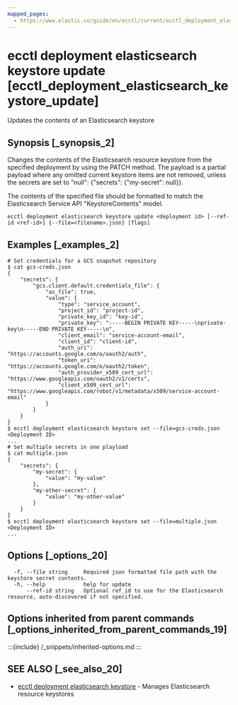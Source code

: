 ```yaml
---
mapped_pages:
  - https://www.elastic.co/guide/en/ecctl/current/ecctl_deployment_elasticsearch_keystore_update.html
---
```


# ecctl deployment elasticsearch keystore update [ecctl_deployment_elasticsearch_keystore_update]

Updates the contents of an Elasticsearch keystore


## Synopsis [_synopsis_2]

Changes the contents of the Elasticsearch resource keystore from the specified deployment by using the PATCH method. The payload is a partial payload where any omitted current keystore items are not removed, unless the secrets are set to "null": {"secrets": {"my-secret": null}}.

The contents of the specified file should be formatted to match the Elasticsearch Service API "KeystoreContents" model.

```
ecctl deployment elasticsearch keystore update <deployment id> [--ref-id <ref-id>] {--file=<filename>.json} [flags]
```


## Examples [_examples_2]

```
# Set credentials for a GCS snapshot repository
$ cat gcs-creds.json
{
    "secrets": {
        "gcs.client.default.credentials_file": {
            "as_file": true,
            "value": {
                "type": "service_account",
                "project_id": "project-id",
                "private_key_id": "key-id",
                "private_key": "-----BEGIN PRIVATE KEY-----\nprivate-key\n-----END PRIVATE KEY-----\n",
                "client_email": "service-account-email",
                "client_id": "client-id",
                "auth_uri": "https://accounts.google.com/o/oauth2/auth",
                "token_uri": "https://accounts.google.com/o/oauth2/token",
                "auth_provider_x509_cert_url": "https://www.googleapis.com/oauth2/v1/certs",
                "client_x509_cert_url": "https://www.googleapis.com/robot/v1/metadata/x509/service-account-email"
            }
        }
    }
}
$ ecctl deployment elasticsearch keystore set --file=gcs-creds.json <Deployment ID>
...
# Set multiple secrets in one playload
$ cat multiple.json
{
    "secrets": {
        "my-secret": {
            "value": "my-value"
        },
        "my-other-secret": {
            "value": "my-other-value"
        }
    }
}
$ ecctl deployment elasticsearch keystore set --file=multiple.json <Deployment ID>
...
```


## Options [_options_20]

```
  -f, --file string     Required json formatted file path with the keystore secret contents.
  -h, --help            help for update
      --ref-id string   Optional ref_id to use for the Elasticsearch resource, auto-discovered if not specified.
```


## Options inherited from parent commands [_options_inherited_from_parent_commands_19]

:::{include} /_snippets/inherited-options.md
:::


## SEE ALSO [_see_also_20]

* [ecctl deployment elasticsearch keystore](/reference/ecctl_deployment_elasticsearch_keystore.md)	 - Manages Elasticsearch resource keystores

